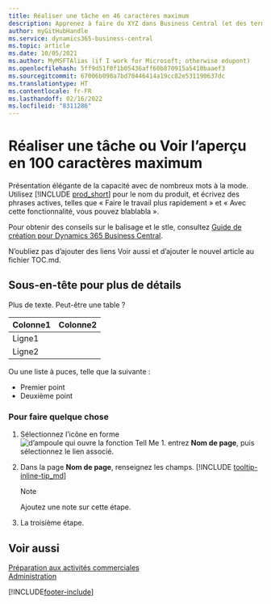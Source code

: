 ```yaml
---
title: Réaliser une tâche en 46 caractères maximum
description: Apprenez à faire du XYZ dans Business Central (et des termes de recherche à consonance naturelle. La longueur max est 160 caractères, ce qui fait cette longueur).
author: myGitHubHandle
ms.service: dynamics365-business-central
ms.topic: article
ms.date: 10/05/2021
ms.author: MyMSFTAlias (if I work for Microsoft; otherwise edupont)
ms.openlocfilehash: 5ff9d51f0f1b05436aff60b870915a5410baaef3
ms.sourcegitcommit: 67006b090a7bd70446414a19cc82e531190637dc
ms.translationtype: HT
ms.contentlocale: fr-FR
ms.lasthandoff: 02/16/2022
ms.locfileid: "8311286"
---
```

# <a name="achieve-some-task-or-get-the-overview-in-max-100-characters"></a>Réaliser une tâche ou Voir l’aperçu en 100 caractères maximum

Présentation élégante de la capacité avec de nombreux mots à la mode. Utilisez [!INCLUDE [prod_short](includes/prod_short.md)] pour le nom du produit, et écrivez des phrases actives, telles que « Faire le travail plus rapidement » et « Avec cette fonctionnalité, vous pouvez blablabla ».  

Pour obtenir des conseils sur le balisage et le stle, consultez [Guide de création pour Dynamics 365 Business Central](https://docs.microsoft.com/en-us/dynamics365/business-central/dev-itpro/help/writing-guide).  

N’oubliez pas d’ajouter des liens Voir aussi et d’ajouter le nouvel article au fichier TOC.md.  

## <a name="subheading-for-more-details"></a>Sous-en-tête pour plus de détails

Plus de texte. Peut-être une table ?

|Colonne1  |Colonne2  |
|---------|---------|
|Ligne1     |         |
|Ligne2     |         |

Ou une liste à puces, telle que la suivante :

* Premier point
* Deuxième point

### <a name="to-do-something"></a>Pour faire quelque chose

1. Sélectionnez l’icône en forme ![d’ampoule qui ouvre la fonction Tell Me 1.](media/ui-search/search_small.png "Dites-moi ce que vous voulez faire") entrez **Nom de page**, puis sélectionnez le lien associé.
2. Dans la page **Nom de page**, renseignez les champs. [!INCLUDE [tooltip-inline-tip_md](includes/tooltip-inline-tip_md.md)]

    > [!NOTE]
    > Ajoutez une note sur cette étape.
3. La troisième étape.

## <a name="see-also"></a>Voir aussi

[Préparation aux activités commerciales](ui-get-ready-business.md)  
[Administration](admin-setup-and-administration.md)  

[!INCLUDE[footer-include](includes/footer-banner.md)]